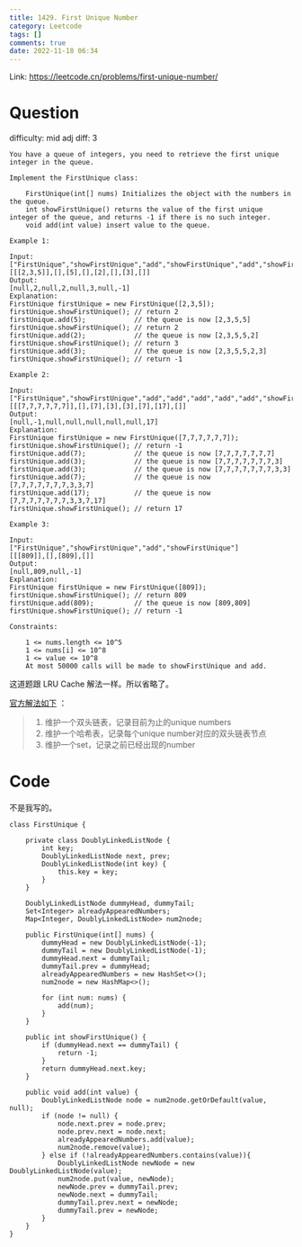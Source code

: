 ```yaml
---
title: 1429. First Unique Number
category: Leetcode
tags: []
comments: true
date: 2022-11-18 06:34
---
```




Link: https://leetcode.cn/problems/first-unique-number/

# Question

difficulty: mid
adj diff: 3

	You have a queue of integers, you need to retrieve the first unique integer in the queue.

	Implement the FirstUnique class:

		FirstUnique(int[] nums) Initializes the object with the numbers in the queue.
		int showFirstUnique() returns the value of the first unique integer of the queue, and returns -1 if there is no such integer.
		void add(int value) insert value to the queue.

	Example 1:

	Input: 
	["FirstUnique","showFirstUnique","add","showFirstUnique","add","showFirstUnique","add","showFirstUnique"]
	[[[2,3,5]],[],[5],[],[2],[],[3],[]]
	Output: 
	[null,2,null,2,null,3,null,-1]
	Explanation: 
	FirstUnique firstUnique = new FirstUnique([2,3,5]);
	firstUnique.showFirstUnique(); // return 2
	firstUnique.add(5);            // the queue is now [2,3,5,5]
	firstUnique.showFirstUnique(); // return 2
	firstUnique.add(2);            // the queue is now [2,3,5,5,2]
	firstUnique.showFirstUnique(); // return 3
	firstUnique.add(3);            // the queue is now [2,3,5,5,2,3]
	firstUnique.showFirstUnique(); // return -1

	Example 2:

	Input: 
	["FirstUnique","showFirstUnique","add","add","add","add","add","showFirstUnique"]
	[[[7,7,7,7,7,7]],[],[7],[3],[3],[7],[17],[]]
	Output: 
	[null,-1,null,null,null,null,null,17]
	Explanation: 
	FirstUnique firstUnique = new FirstUnique([7,7,7,7,7,7]);
	firstUnique.showFirstUnique(); // return -1
	firstUnique.add(7);            // the queue is now [7,7,7,7,7,7,7]
	firstUnique.add(3);            // the queue is now [7,7,7,7,7,7,7,3]
	firstUnique.add(3);            // the queue is now [7,7,7,7,7,7,7,3,3]
	firstUnique.add(7);            // the queue is now [7,7,7,7,7,7,7,3,3,7]
	firstUnique.add(17);           // the queue is now [7,7,7,7,7,7,7,3,3,7,17]
	firstUnique.showFirstUnique(); // return 17

	Example 3:

	Input: 
	["FirstUnique","showFirstUnique","add","showFirstUnique"]
	[[[809]],[],[809],[]]
	Output: 
	[null,809,null,-1]
	Explanation: 
	FirstUnique firstUnique = new FirstUnique([809]);
	firstUnique.showFirstUnique(); // return 809
	firstUnique.add(809);          // the queue is now [809,809]
	firstUnique.showFirstUnique(); // return -1

	Constraints:

		1 <= nums.length <= 10^5
		1 <= nums[i] <= 10^8
		1 <= value <= 10^8
		At most 50000 calls will be made to showFirstUnique and add.

这道题跟 LRU Cache 解法一样。所以省略了。

[官方解法如下](https://leetcode.cn/problems/first-unique-number/solution/by-fervent-nashwxk-ywtc/) ：

> 1. 维护一个双头链表，记录目前为止的unique numbers
> 1. 维护一个哈希表，记录每个unique number对应的双头链表节点
> 1. 维护一个set，记录之前已经出现的number

# Code

不是我写的。

```
class FirstUnique {

    private class DoublyLinkedListNode {
        int key;
        DoublyLinkedListNode next, prev;
        DoublyLinkedListNode(int key) {
            this.key = key;
        }
    }

    DoublyLinkedListNode dummyHead, dummyTail;
    Set<Integer> alreadyAppearedNumbers;
    Map<Integer, DoublyLinkedListNode> num2node;

    public FirstUnique(int[] nums) {
        dummyHead = new DoublyLinkedListNode(-1);
        dummyTail = new DoublyLinkedListNode(-1);
        dummyHead.next = dummyTail;
        dummyTail.prev = dummyHead;
        alreadyAppearedNumbers = new HashSet<>();
        num2node = new HashMap<>();

        for (int num: nums) {
            add(num);
        }
    }
    
    public int showFirstUnique() {
        if (dummyHead.next == dummyTail) {
            return -1;
        }
        return dummyHead.next.key;
    }
    
    public void add(int value) {
        DoublyLinkedListNode node = num2node.getOrDefault(value, null);
        if (node != null) {
            node.next.prev = node.prev;
            node.prev.next = node.next;
            alreadyAppearedNumbers.add(value);
            num2node.remove(value);
        } else if (!alreadyAppearedNumbers.contains(value)){
            DoublyLinkedListNode newNode = new DoublyLinkedListNode(value);
            num2node.put(value, newNode);
            newNode.prev = dummyTail.prev;
            newNode.next = dummyTail;
            dummyTail.prev.next = newNode;
            dummyTail.prev = newNode;
        }
    }
}
```
